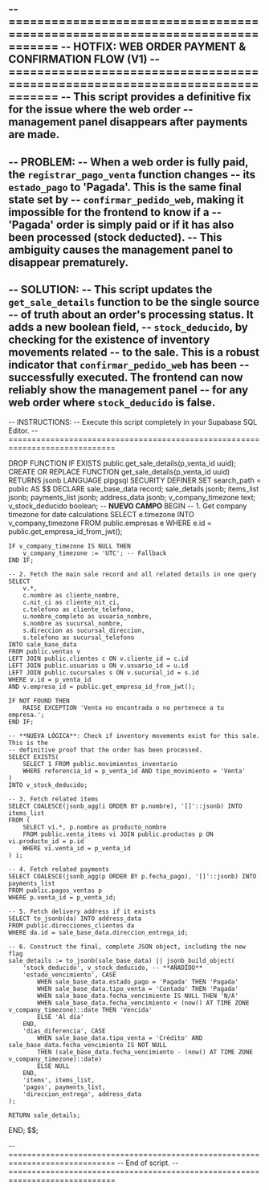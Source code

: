 -- =============================================================================
-- HOTFIX: WEB ORDER PAYMENT & CONFIRMATION FLOW (V1)
-- =============================================================================
-- This script provides a definitive fix for the issue where the web order
-- management panel disappears after payments are made.
--
-- PROBLEM:
-- When a web order is fully paid, the `registrar_pago_venta` function changes
-- its `estado_pago` to 'Pagada'. This is the same final state set by
-- `confirmar_pedido_web`, making it impossible for the frontend to know if a
-- 'Pagada' order is simply paid or if it has also been processed (stock deducted).
-- This ambiguity causes the management panel to disappear prematurely.
--
-- SOLUTION:
-- This script updates the `get_sale_details` function to be the single source
-- of truth about an order's processing status. It adds a new boolean field,
-- `stock_deducido`, by checking for the existence of inventory movements related
-- to the sale. This is a robust indicator that `confirmar_pedido_web` has been
-- successfully executed. The frontend can now reliably show the management panel
-- for any web order where `stock_deducido` is false.
--
-- INSTRUCTIONS:
-- Execute this script completely in your Supabase SQL Editor.
-- =============================================================================

DROP FUNCTION IF EXISTS public.get_sale_details(p_venta_id uuid);
CREATE OR REPLACE FUNCTION get_sale_details(p_venta_id uuid)
RETURNS jsonb
LANGUAGE plpgsql
SECURITY DEFINER
SET search_path = public
AS $$
DECLARE
    sale_base_data record;
    sale_details jsonb;
    items_list jsonb;
    payments_list jsonb;
    address_data jsonb;
    v_company_timezone text;
    v_stock_deducido boolean; -- **NUEVO CAMPO**
BEGIN
    -- 1. Get company timezone for date calculations
    SELECT e.timezone INTO v_company_timezone
    FROM public.empresas e
    WHERE e.id = public.get_empresa_id_from_jwt();
    
    IF v_company_timezone IS NULL THEN
        v_company_timezone := 'UTC'; -- Fallback
    END IF;

    -- 2. Fetch the main sale record and all related details in one query
    SELECT 
        v.*,
        c.nombre as cliente_nombre,
        c.nit_ci as cliente_nit_ci,
        c.telefono as cliente_telefono,
        u.nombre_completo as usuario_nombre,
        s.nombre as sucursal_nombre,
        s.direccion as sucursal_direccion,
        s.telefono as sucursal_telefono
    INTO sale_base_data
    FROM public.ventas v
    LEFT JOIN public.clientes c ON v.cliente_id = c.id
    LEFT JOIN public.usuarios u ON v.usuario_id = u.id
    LEFT JOIN public.sucursales s ON v.sucursal_id = s.id
    WHERE v.id = p_venta_id
    AND v.empresa_id = public.get_empresa_id_from_jwt();

    IF NOT FOUND THEN 
        RAISE EXCEPTION 'Venta no encontrada o no pertenece a tu empresa.'; 
    END IF;

    -- **NUEVA LÓGICA**: Check if inventory movements exist for this sale. This is the
    -- definitive proof that the order has been processed.
    SELECT EXISTS(
        SELECT 1 FROM public.movimientos_inventario 
        WHERE referencia_id = p_venta_id AND tipo_movimiento = 'Venta'
    )
    INTO v_stock_deducido;

    -- 3. Fetch related items
    SELECT COALESCE(jsonb_agg(i ORDER BY p.nombre), '[]'::jsonb) INTO items_list 
    FROM (
        SELECT vi.*, p.nombre as producto_nombre 
        FROM public.venta_items vi JOIN public.productos p ON vi.producto_id = p.id 
        WHERE vi.venta_id = p_venta_id
    ) i;
    
    -- 4. Fetch related payments
    SELECT COALESCE(jsonb_agg(p ORDER BY p.fecha_pago), '[]'::jsonb) INTO payments_list 
    FROM public.pagos_ventas p 
    WHERE p.venta_id = p_venta_id;

    -- 5. Fetch delivery address if it exists
    SELECT to_jsonb(da) INTO address_data
    FROM public.direcciones_clientes da
    WHERE da.id = sale_base_data.direccion_entrega_id;

    -- 6. Construct the final, complete JSON object, including the new flag
    sale_details := to_jsonb(sale_base_data) || jsonb_build_object(
        'stock_deducido', v_stock_deducido, -- **AÑADIDO**
        'estado_vencimiento', CASE
            WHEN sale_base_data.estado_pago = 'Pagada' THEN 'Pagada'
            WHEN sale_base_data.tipo_venta = 'Contado' THEN 'Pagada'
            WHEN sale_base_data.fecha_vencimiento IS NULL THEN 'N/A'
            WHEN sale_base_data.fecha_vencimiento < (now() AT TIME ZONE v_company_timezone)::date THEN 'Vencida'
            ELSE 'Al día'
        END,
        'dias_diferencia', CASE
            WHEN sale_base_data.tipo_venta = 'Crédito' AND sale_base_data.fecha_vencimiento IS NOT NULL 
            THEN (sale_base_data.fecha_vencimiento - (now() AT TIME ZONE v_company_timezone)::date)
            ELSE NULL
        END,
        'items', items_list,
        'pagos', payments_list,
        'direccion_entrega', address_data
    );

    RETURN sale_details;
END;
$$;


-- =============================================================================
-- End of script.
-- =============================================================================